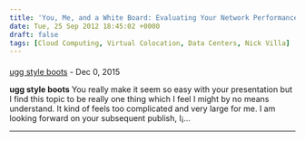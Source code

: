 ```yaml
---
title: 'You, Me, and a White Board: Evaluating Your Network Performance'
date: Tue, 25 Sep 2012 18:45:02 +0000
draft: false
tags: [Cloud Computing, Virtual Colocation, Data Centers, Nick Villa]
---
```



#### 
[ugg style boots](http://www.wealthmonitorblog.com "") - <time datetime="2015-12-13 17:47:49">Dec 0, 2015</time>

**ugg style boots** You really make it seem so easy with your presentation but I find this topic to be really one thing which I feel I might by no means understand. It kind of feels too complicated and very large for me. I am looking forward on your subsequent publish, I¡…
<hr />

